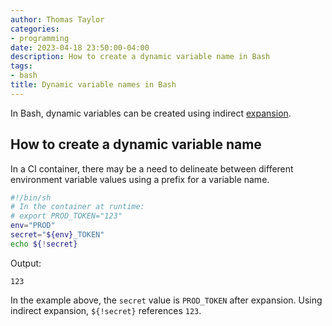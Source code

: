 ```yaml
---
author: Thomas Taylor
categories:
- programming
date: 2023-04-18 23:50:00-04:00
description: How to create a dynamic variable name in Bash
tags:
- bash
title: Dynamic variable names in Bash
---
```


In Bash, dynamic variables can be created using indirect [expansion](https://www.gnu.org/savannah-checkouts/gnu/bash/manual/bash.html#Shell-Parameter-Expansion).

## How to create a dynamic variable name

In a CI container, there may be a need to delineate between different environment variable values using a prefix for a variable name.

```bash
#!/bin/sh
# In the container at runtime:
# export PROD_TOKEN="123"
env="PROD"
secret="${env}_TOKEN"
echo ${!secret}
```

Output:

```text
123
```

In the example above, the `secret` value is `PROD_TOKEN` after expansion. Using indirect expansion, `${!secret}` references `123`.